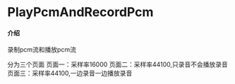 # PlayPcmAndRecordPcm

#### 介绍
录制pcm流和播放pcm流

分为三个页面
页面一：采样率16000
页面二：采样率44100,只录音不会播放录音
页面三：采样率44100,一边录音一边播放录音